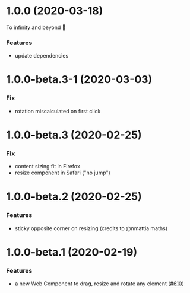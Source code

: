 <a name="1.0.0"></a>

# 1.0.0 (2020-03-18)

To infinity and beyond 🚀

### Features

- update dependencies

<a name="1.0.0-beta.3-1"></a>

# 1.0.0-beta.3-1 (2020-03-03)

### Fix

- rotation miscalculated on first click

<a name="1.0.0-beta.3"></a>

# 1.0.0-beta.3 (2020-02-25)

### Fix

- content sizing fit in Firefox
- resize component in Safari ("no jump")

<a name="1.0.0-beta.2"></a>

# 1.0.0-beta.2 (2020-02-25)

### Features

- sticky opposite corner on resizing (credits to @nmattia maths)

<a name="1.0.0-beta.1"></a>

# 1.0.0-beta.1 (2020-02-19)

### Features

- a new Web Component to drag, resize and rotate any element ([#610](https://github.com/deckgo/deckdeckgo/issues/610))
